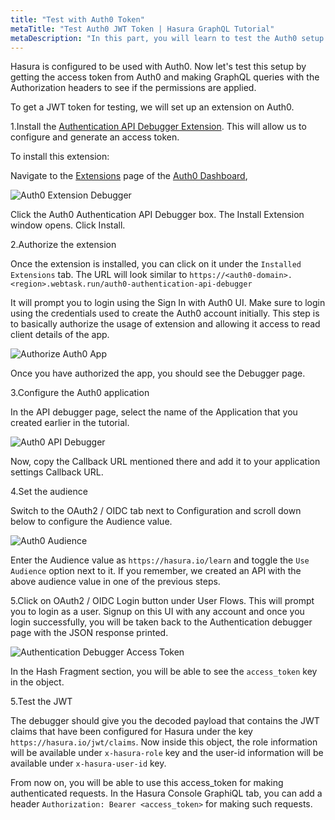 ```yaml
---
title: "Test with Auth0 Token"
metaTitle: "Test Auth0 JWT Token | Hasura GraphQL Tutorial"
metaDescription: "In this part, you will learn to test the Auth0 setup with Hasura by getting the token from Auth0 and making GraphQL queries with the Authorization headers"
---
```


Hasura is configured to be used with Auth0. Now let's test this setup by getting the access token from Auth0 and making GraphQL queries with the Authorization headers to see if the permissions are applied.

To get a JWT token for testing, we will set up an extension on Auth0.

1.Install the [Authentication API Debugger Extension](https://auth0.com/docs/extensions/authentication-api-debugger-extension). This will allow us to configure and generate an access token.

To install this extension:

Navigate to the [Extensions](https://manage.auth0.com/#/extensions) page of the [Auth0 Dashboard](https://manage.auth0.com/#), 

![Auth0 Extension Debugger](https://graphql-engine-cdn.hasura.io/learn-hasura/assets/graphql-hasura/auth0-extensions-debugger.png)

Click the Auth0 Authentication API Debugger box. The Install Extension window opens. Click Install.

2.Authorize the extension

Once the extension is installed, you can click on it under the `Installed Extensions` tab. The URL will look similar to `https://<auth0-domain>.<region>.webtask.run/auth0-authentication-api-debugger`

It will prompt you to login using the Sign In with Auth0 UI. Make sure to login using the credentials used to create the Auth0 account initially. This step is to basically authorize the usage of extension and allowing it access to read client details of the app.

![Authorize Auth0 App](https://graphql-engine-cdn.hasura.io/learn-hasura/assets/graphql-hasura/authorize-auth0-app.png)

Once you have authorized the app, you should see the Debugger page.

3.Configure the Auth0 application

In the API debugger page, select the name of the Application that you created earlier in the tutorial.

![Auth0 API Debugger](https://graphql-engine-cdn.hasura.io/learn-hasura/assets/graphql-hasura/authentication-api-debugger.png)

Now, copy the Callback URL mentioned there and add it to your application settings Callback URL.

4.Set the audience

Switch to the OAuth2 / OIDC tab next to Configuration and scroll down below to configure the Audience value.

![Auth0 Audience](https://graphql-engine-cdn.hasura.io/learn-hasura/assets/graphql-hasura/configure-audience.png)

Enter the Audience value as `https://hasura.io/learn` and toggle the `Use Audience` option next to it.
If you remember, we created an API with the above audience value in one of the previous steps.

5.Click on OAuth2 / OIDC Login button under User Flows. This will prompt you to login as a user. Signup on this UI with any account and once you login successfully, you will be taken back to the Authentication debugger page with the JSON response printed.

![Authentication Debugger Access Token](https://graphql-engine-cdn.hasura.io/learn-hasura/assets/graphql-hasura/authentication-debugger-access-token.png)

In the Hash Fragment section, you will be able to see the `access_token` key in the object.

5.Test the JWT

The debugger should give you the decoded payload that contains the JWT claims that have been configured for Hasura under the key `https://hasura.io/jwt/claims`. Now inside this object, the role information will be available under `x-hasura-role` key and the user-id information will be available under `x-hasura-user-id` key.

From now on, you will be able to use this access_token for making authenticated requests. In the Hasura Console GraphiQL tab, you can add a header `Authorization: Bearer <access_token>` for making such requests.
